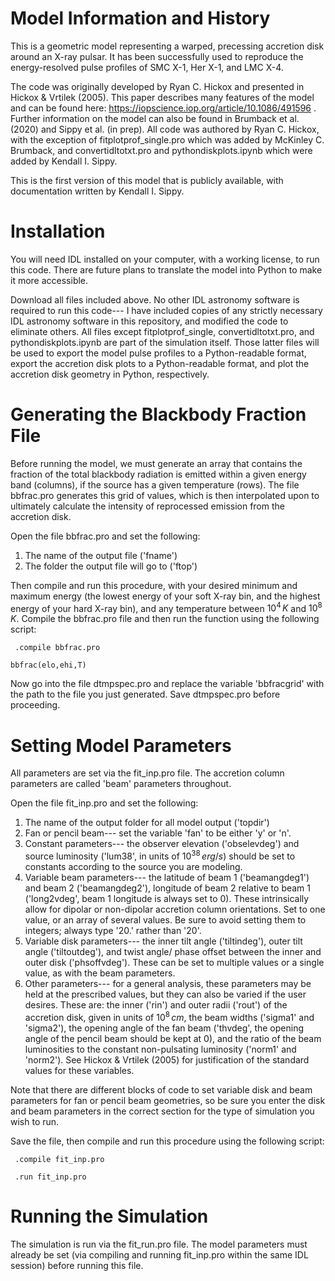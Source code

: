 # Model Information and History

This is a geometric model representing a warped, precessing accretion disk around an X-ray pulsar. It has been successfully used to reproduce the energy-resolved pulse profiles of SMC X-1, Her X-1, and LMC X-4.

The code was originally developed by Ryan C. Hickox and presented in Hickox & Vrtilek (2005). This paper describes many features of the model and can be found here: https://iopscience.iop.org/article/10.1086/491596 .
Further information on the model can also be found in Brumback et al. (2020) and Sippy et al. (in prep). All code was authored by Ryan C. Hickox, with the exception of fitplotprof_single.pro which was added by McKinley C. Brumback, and convertidltotxt.pro and pythondiskplots.ipynb which were added by Kendall I. Sippy.

This is the first version of this model that is publicly available, with documentation written by Kendall I. Sippy. 

# Installation

You will need IDL installed on your computer, with a working license, to run this code. There are future plans to translate the model into Python to make it more accessible.

Download all files included above. No other IDL astronomy software is required to run this code--- I have included copies of any strictly necessary IDL astronomy software in this repository, and modified the code to eliminate others. All files except fitplotprof_single, convertidltotxt.pro, and pythondiskplots.ipynb are part of the simulation itself. Those latter files will be used to export the model pulse profiles to a Python-readable format, export the accretion disk plots to a Python-readable format, and plot the accretion disk geometry in Python, respectively.

# Generating the Blackbody Fraction File
Before running the model, we must generate an array that contains the fraction of the total blackbody radiation is emitted within a given energy band (columns), if the source has a given temperature (rows). The file bbfrac.pro generates this grid of values, which is then interpolated upon to ultimately calculate the intensity of reprocessed emission from the accretion disk.

Open the file bbfrac.pro and set the following:
1. The name of the output file ('fname')
2. The folder the output file will go to ('ftop')

Then compile and run this procedure, with your desired minimum and maximum energy (the lowest energy of your soft X-ray bin, and the highest energy of your hard X-ray bin), and any temperature between $10^4 \, K$ and $10^8 \, K$. Compile the bbfrac.pro file and then run the function using the following script:

``` .compile bbfrac.pro```

``` bbfrac(elo,ehi,T) ```

Now go into the file dtmpspec.pro and replace the variable 'bbfracgrid' with the path to the file you just generated. Save dtmpspec.pro before proceeding.

# Setting Model Parameters
All parameters are set via the fit_inp.pro file. The accretion column parameters are called 'beam' parameters throughout.

Open the file fit_inp.pro and set the following:
1. The name of the output folder for all model output ('topdir')
2. Fan or pencil beam--- set the variable 'fan' to be either 'y' or 'n'.
3. Constant parameters--- the observer elevation ('obselevdeg') and source luminosity ('lum38', in units of $10^{38} \, erg/s$) should be set to constants according to the source you are modeling.
4. Variable beam parameters--- the latitude of beam 1 ('beamangdeg1') and beam 2 ('beamangdeg2'), longitude of beam 2 relative to beam 1 ('long2vdeg', beam 1 longitude is always set to 0). These intrinsically allow for dipolar or non-dipolar accretion column orientations. Set to one value, or an array of several values. Be sure to avoid setting them to integers; always type '20.' rather than '20'.
5. Variable disk parameters--- the inner tilt angle ('tiltindeg'), outer tilt angle ('tiltoutdeg'), and twist angle/ phase offset between the inner and outer disk ('phsoffvdeg'). These can be set to multiple values or a single value, as with the beam parameters.
6. Other parameters--- for a general analysis, these parameters may be held at the prescribed values, but they can also be varied if the user desires. These are: the inner ('rin') and outer radii ('rout') of the accretion disk, given in units of $10^8 \, cm$, the beam widths ('sigma1' and 'sigma2'), the opening angle of the fan beam ('thvdeg', the opening angle of the pencil beam should be kept at 0), and the ratio of the beam luminosities to the constant non-pulsating luminosity ('norm1' and 'norm2'). See Hickox & Vrtilek (2005) for justification of the standard values for these variables.

Note that there are different blocks of code to set variable disk and beam parameters for fan or pencil beam geometries, so be sure you enter the disk and beam parameters in the correct section for the type of simulation you wish to run.

Save the file, then compile and run this procedure using the following script:

``` .compile fit_inp.pro```

``` .run fit_inp.pro```

# Running the Simulation
The simulation is run via the fit_run.pro file. The model parameters must already be set (via compiling and running fit_inp.pro within the same IDL session) before running this file.
